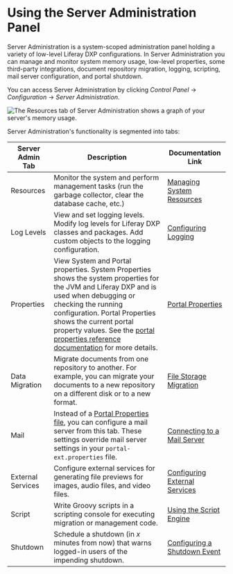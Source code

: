 # Using the Server Administration Panel

Server Administration is a system-scoped administration panel holding a variety of low-level Liferay DXP configurations. In Server Administration you can manage and monitor system memory usage, low-level properties, some third-party integrations, document repository migration, logging, scripting, mail server configuration, and portal shutdown.

You can access Server Administration by clicking *Control Panel* &rarr; *Configuration* &rarr; *Server Administration*.

![The Resources tab of Server Administration shows a graph of your server's memory usage.](using-the-server-administration-panel/images/01.png)

Server Administration's functionality is segmented into tabs:

| Server Admin Tab   | Description                     | Documentation Link       |
| ------------------ | ------------------------------- | ------------------------ |
| Resources          | Monitor the system and perform management tasks (run the garbage collector, clear the database cache, etc.) | [Managing System Resources](./managing-system-resources.md) |
| Log Levels         | View and set logging levels. Modify log levels for Liferay DXP classes and packages. Add custom objects to the logging configuration. | [Configuring Logging](./configuring-logging.md) |
| Properties         | View System and Portal properties. System Properties shows the system properties for the JVM and Liferay DXP and is used when debugging or checking the running configuration. Portal Properties shows the current portal property values. See the [portal properties reference documentation](https://docs.liferay.com/dxp/portal/7.3-latest/propertiesdoc/portal.properties.html) for more details. | [Portal Properties](./../../installation-and-upgrades/reference/portal-properties.md) |
| Data Migration     | Migrate documents from one repository to another. For example, you can migrate your documents to a new repository on a different disk or to a new format. |  [File Storage Migration](./../file-storage/file-store-migration.md) |
| Mail               | Instead of a [Portal Properties file](../../installation-and-upgrades/setting-up-liferay/configuring-mail/alternative-email-configuration-methods.md#configuring-the-built-in-mail-session-using-portal-properties), you can configure a mail server from this tab. These settings override mail server settings in your `portal-ext.properties` file. | [Connecting to a Mail Server](../../installation-and-upgrades/setting-up-liferay/configuring-mail/connecting-to-a-mail-server.md) |
| External Services  | Configure external services for generating file previews for images, audio files, and video files. | [Configuring External Services](./configuring-external-services.md) |
| Script             | Write Groovy scripts in a scripting console for executing migration or management code. | [Using the Script Engine](./../using-the-script-engine/using-the-script-engine.md) |
| Shutdown           | Schedule a shutdown (in _x_ minutes from now) that warns logged-in users of the impending shutdown. | [Configuring a Shutdown Event](./configuring-a-shutdown-event.md) |
